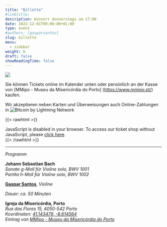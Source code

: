 ```yaml
---
title: "Billette"
#linktitle:
description: Konzert donnerstags um 17:00
date: 2022-12-01T00:00:00+01:00
type: event
#authors: [gasparsantos]
slug: billette
menu: 
  - sidebar
weight: 6
draft: false
showReadingTime: false
---
```

![](/images/viralagenda.png)

Sie können Tickets online im Kalender unten oder persönlich an der Kasse von [MMipo - Museu da Misericórdia do Porto] (https://www.mmipo.pt/) kaufen.

Wir akzeptieren neben Karten und Überweisungen auch Online-Zahlungen in ![Bitcoin by Lightning Network](/images/bitcoinsmall.png)

{{< rawhtml >}}
<link rel="stylesheet" type="text/css" href="https://pretix.eu/gfs/bach-2/widget/v1.css">
<script type="text/javascript" src="https://pretix.eu/widget/v1.de.js" async></script>

<pretix-widget event="https://pretix.eu/gfs/bach2022/"></pretix-widget>
<noscript>
   <div class="pretix-widget">
        <div class="pretix-widget-info-message">
            JavaScript is disabled in your browser. To access our ticket shop without JavaScript, please <a target="_blank" rel="noopener" href="https://pretix.eu/gfs/bach2022/">click here</a>.
        </div>
    </div>
</noscript>
{{< /rawhtml >}}

---

*Programm*  

**Johann Sebastian Bach**   
*Sonate g-Moll für Violine solo, BWV 1001*  
*Partita h-Moll für Violine solo, BWV 1002*  

**[Gaspar Santos](/de/)**, *Violine*  

*Dauer: ca. 50 Minuten*  

**Igreja da Misericórdia, Porto**  
*Rua das Flores 15, 4050-542 Porto*  
*Koordinaten: [41.143479, -8.614564](https://goo.gl/maps/teqWd1yQMZQuCEBG7)*  
*Eintrag von [MMipo - Museu da Misericórdia do Porto](https://www.mmipo.pt/)*
